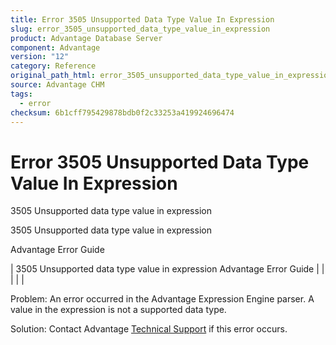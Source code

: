 ```yaml
---
title: Error 3505 Unsupported Data Type Value In Expression
slug: error_3505_unsupported_data_type_value_in_expression
product: Advantage Database Server
component: Advantage
version: "12"
category: Reference
original_path_html: error_3505_unsupported_data_type_value_in_expression.htm
source: Advantage CHM
tags:
  - error
checksum: 6b1cff795429878bdb0f2c33253a419924696474
---
```


# Error 3505 Unsupported Data Type Value In Expression

3505 Unsupported data type value in expression

3505 Unsupported data type value in expression

Advantage Error Guide

| 3505 Unsupported data type value in expression  Advantage Error Guide |  |  |  |  |

Problem: An error occurred in the Advantage Expression Engine parser. A value in the expression is not a supported data type.

Solution: Contact Advantage [Technical Support](master_technical_support_u_s__and_canada.md) if this error occurs.
